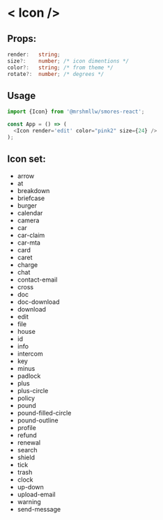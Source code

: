 # < Icon />

## Props:

```ts
render:   string; 
size?:    number; /* icon dimentions */
color?:   string; /* from theme */
rotate?:  number; /* degrees */
```

## Usage

```js
import {Icon} from '@mrshmllw/smores-react';

const App = () => (
  <Icon render='edit' color="pink2" size={24} />
);
```

## Icon set:

* arrow
* at
* breakdown
* briefcase
* burger
* calendar
* camera
* car
* car-claim
* car-mta
* card
* caret
* charge
* chat
* contact-email
* cross
* doc
* doc-download
* download
* edit
* file
* house
* id
* info
* intercom
* key
* minus
* padlock
* plus
* plus-circle
* policy
* pound
* pound-filled-circle
* pound-outline
* profile
* refund
* renewal
* search
* shield
* tick
* trash
* clock
* up-down
* upload-email
* warning
* send-message
